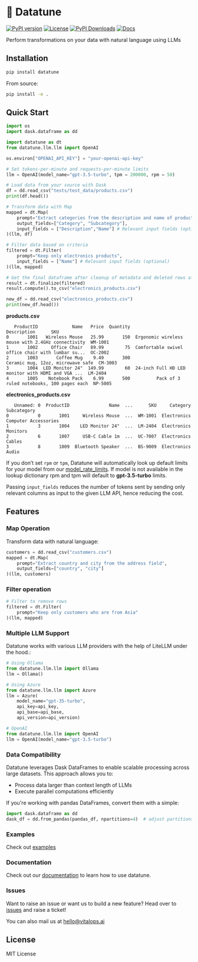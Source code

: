 # 🎵 Datatune

[![PyPI version](https://img.shields.io/pypi/v/datatune.svg)](https://pypi.org/project/datatune/)
[![License](https://img.shields.io/github/license/vitalops/datatune)](https://github.com/vitalops/datatune/blob/main/LICENSE)
[![PyPI Downloads](https://static.pepy.tech/badge/datatune)](https://pepy.tech/projects/datatune)
[![Docs](https://img.shields.io/badge/docs-docs.datatune.ai-blue)](https://docs.datatune.ai)

Perform transformations on your data with natural language using LLMs

## Installation

```bash
pip install datatune
```

From source:

```bash
pip install -e .
```
## Quick Start
```python
import os
import dask.dataframe as dd

import datatune as dt
from datatune.llm.llm import OpenAI

os.environ["OPENAI_API_KEY"] = "your-openai-api-key"

# Set tokens-per-minute and requests-per-minute limits 
llm = OpenAI(model_name="gpt-3.5-turbo", tpm = 200000, rpm = 50)

# Load data from your source with Dask
df = dd.read_csv("tests/test_data/products.csv")
print(df.head())

# Transform data with Map
mapped = dt.Map(
    prompt="Extract categories from the description and name of product.",
    output_fields=["Category", "Subcategory"],
    input_fields = ["Description","Name"] # Relevant input fields (optional)
)(llm, df)

# Filter data based on criteria
filtered = dt.Filter(
    prompt="Keep only electronics products",
    input_fields = ["Name"] # Relevant input fields (optional)
)(llm, mapped)

# Get the final dataframe after cleanup of metadata and deleted rows after operations using `finalize`.
result = dt.finalize(filtered)
result.compute().to_csv("electronics_products.csv")

new_df = dd.read_csv("electronics_products.csv")
print(new_df.head())
```

**products.csv**
```
   ProductID             Name   Price  Quantity                                        Description      SKU
0       1001   Wireless Mouse   25.99       150  Ergonomic wireless mouse with 2.4GHz connectivity  WM-1001
1       1002     Office Chair   89.99        75  Comfortable swivel office chair with lumbar su...  OC-2002
2       1003       Coffee Mug    9.49       300                  Ceramic mug, 12oz, microwave safe  CM-3003
3       1004  LED Monitor 24"  149.99        60  24-inch Full HD LED monitor with HDMI and VGA ...  LM-2404
4       1005    Notebook Pack    6.99       500          Pack of 3 ruled notebooks, 100 pages each  NP-5005
```

**electronics_products.csv**
```
   Unnamed: 0  ProductID               Name  ...      SKU     Category           Subcategory
0           0       1001     Wireless Mouse  ...  WM-1001  Electronics  Computer Accessories
1           3       1004    LED Monitor 24"  ...  LM-2404  Electronics              Monitors
2           6       1007     USB-C Cable 1m  ...  UC-7007  Electronics                Cables
3           8       1009  Bluetooth Speaker  ...  BS-9009  Electronics                 Audio
```
If you don’t set `rpm` or `tpm`, Datatune will automatically look up default limits for your model from our [model_rate_limits](datatune/llm/model_rate_limits.py). If model is not available in the lookup dictionary rpm and tpm will default to **gpt-3.5-turbo** limits.

Passing `input_fields` reduces the number of tokens sent by sending only relevant columns as input to the given LLM API, hence reducing the cost.

## Features

### Map Operation

Transform data with natural language:

```python
customers = dd.read_csv("customers.csv")
mapped = dt.Map(
    prompt="Extract country and city from the address field",
    output_fields=["country", "city"]
)(llm, customers)
```

### Filter operation

```python
# Filter to remove rows
filtered = dt.Filter(
    prompt="Keep only customers who are from Asia"
)(llm, mapped)
```

### Multiple LLM Support
Datatune works with various LLM providers with the help of LiteLLM under the hood.:

```python
# Using Ollama
from datatune.llm.llm import Ollama
llm = Ollama()

# Using Azure
from datatune.llm.llm import Azure
llm = Azure(
    model_name="gpt-35-turbo",
    api_key=api_key,
    api_base=api_base,
    api_version=api_version)

# OpenAI
from datatune.llm.llm import OpenAI
llm = OpenAI(model_name="gpt-3.5-turbo")
```


### Data Compatibility

Datatune leverages Dask DataFrames to enable scalable processing across large datasets. This approach allows you to:

- Process data larger than context length of LLMs
- Execute parallel computations efficiently

If you're working with pandas DataFrames, convert them with a simple:

```python
import dask.dataframe as dd
dask_df = dd.from_pandas(pandas_df, npartitions=4)  # adjust partitions based on your data size
```

### Examples
Check out [examples](https://github.com/vitalops/datatune/tree/main/examples)

### Documentation

Check out our [documentation](https://docs.datatune.ai/) to learn how to use datatune.

### Issues 

Want to raise an issue or want us to build a new feature?
Head over to [issues](https://github.com/vitalops/datatune/issues) and raise a ticket!   

You can also mail us at hello@vitalops.ai


## License
MIT License
